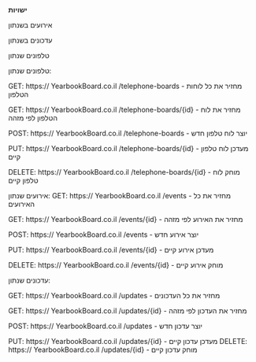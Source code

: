 **ישויות**

אירועים בשנתון

עדכונים בשנתון

טלפונים שנתון



טלפונים שנתון:


GET: https:// YearbookBoard.co.il /telephone-boards - מחזיר את כל לוחות הטלפון

GET: https:// YearbookBoard.co.il /telephone-boards/{id} - מחזיר את לוח הטלפון לפי מזהה

POST: https:// YearbookBoard.co.il /telephone-boards - יוצר לוח טלפון חדש

PUT: https:// YearbookBoard.co.il /telephone-boards/{id} - מעדכן לוח טלפון קיים

DELETE: https:// YearbookBoard.co.il /telephone-boards/{id} - מוחק לוח טלפון קיים


אירועים שנתון:
GET: https:// YearbookBoard.co.il /events - מחזיר את כל האירועים

GET: https:// YearbookBoard.co.il /events/{id} - מחזיר את האירוע לפי מזהה

POST: https:// YearbookBoard.co.il /events - יוצר אירוע חדש

PUT: https:// YearbookBoard.co.il /events/{id} - מעדכן אירוע קיים

DELETE: https:// YearbookBoard.co.il /events/{id} - מוחק אירוע קיים


עדכונים שנתון:


GET: https:// YearbookBoard.co.il /updates - מחזיר את כל העדכונים

GET: https:// YearbookBoard.co.il /updates/{id} - מחזיר את העדכון לפי מזהה

POST: https:// YearbookBoard.co.il /updates - יוצר עדכון חדש

PUT: https:// YearbookBoard.co.il /updates/{id} - מעדכן עדכון קיים
DELETE: https:// YearbookBoard.co.il /updates/{id} - מוחק עדכון קיים



